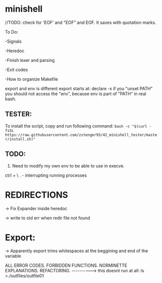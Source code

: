 # minishell

//TODO: check for 'EOF' and "EOF" and EOF. It saves with quotation marks.

To Do:

-Signals

-Heredoc

-Finish lexer and parsing

-Exit codes

-How to organize Makefile

export and env is different
export starts at: declare -x
if you "unset PATH" you should not access the "env", because env is part of "PATH" in real bash.

## TESTER:
To install the script, copy and run following command:
```bash -c "$(curl -fsSL https://raw.githubusercontent.com/zstenger93/42_minishell_tester/master/install.sh)"```



## TODO:

1. Need to modify my own env to be able to use in execve.

 ctrl + \ . - interrupting running processes


# REDIRECTIONS

-> Fix Expander inside heredoc

-> write to std err when redir file not found

# Export:

-> Apparently export trims whitespaces at the beggining and end of the variable


ALL ERROR CODES.
FORBIDDEN FUNCTIONS.
NORMINETTE
EXPLANATIONS.
REFACTORING.
----------> this doesnt run at all:
ls >./outfiles/outfile01
